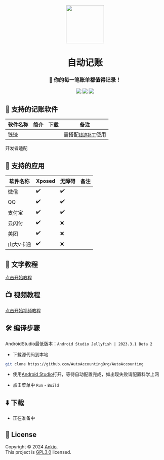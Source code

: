 <p align="center">
<img src="https://cdn.jsdelivr.net/gh/dreamncn/picBed@master/uPic/2022_01_02_21_04_42_1641128682_1641128682216_WVHsgT.png" width=120 style="text-align:center">
 <h1 align="center">自动记账</h1>
 <h3 align="center">🚀 你的每一笔账单都值得记录！</h3>
<p align="center">
<img src="https://img.shields.io/static/v1?label=framework&message=Xposed%2F%E6%97%A0%E9%9A%9C%E7%A2%8D&color=success&style=for-the-badge"/>
 <img src="https://img.shields.io/static/v1?label=licenes&message=GPL3.0&color=important&style=for-the-badge"/>
 <img src="https://img.shields.io/github/stars/AutoAccountingOrg/AutoAccounting.svg?style=for-the-badge"/>
</p>
</p>



## 💸 支持的记账软件

| 软件名称 | 简介 | 下载 | 备注                                                               |
| -------- | ---- | ---- |------------------------------------------------------------------|
| 钱迹     |      |      | 需搭配[`钱迹补丁`](https://github.com/AutoAccountingOrg/QianjiPatch/)使用 |

开发者适配

## 📱 支持的应用

| 软件名称  | Xposed | 无障碍 | 备注 |
| --------- | ------ | ------ | ---- |
| 微信      | ✔️      | ✔️      |      |
| QQ        | ✔️      | ✔️      |      |
| 支付宝    | ✔️      | ✔️      |      |
| 云闪付    | ✔️      | ❌      |      |
| 美团      | ✔️      | ❌      |      |
| 山大v卡通 | ✔️      | ❌      |      |

## 📖 文字教程

[点击开始教程](https://auto.ankio.net)


## 📺 视频教程

[点击开始视频教程](https://player.bilibili.com/player.html?aid=289448844&bvid=BV1Hf4y147Yi&cid=303785417&page=1)

## 🛠️ 编译步骤

AndroidStudio最低版本：`Android Studio Jellyfish | 2023.3.1 Beta 2`

- 下载源代码到本地

```bash
git clone https://github.com/AutoAccountingOrg/AutoAccounting
```

- 使用[Android Studio](https://developer.android.com/studio)打开，等待自动配置完成，如出现失败请配置科学上网

- 点击菜单中 `Run` - `Build`

## ⬇️ 下载

- 正在准备中


## 📝 License

Copyright © 2024 [Ankio](https://www.ankio.net).<br />
This project is [GPL3.0](https://github.com/dreamncn/Qianji_auto/blob/master/LICENSE) licensed.



